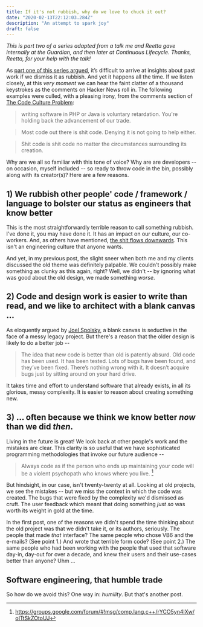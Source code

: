 ```yaml
---
title: If it's not rubbish, why do we love to chuck it out?
date: "2020-02-13T22:12:03.284Z"
description: "An attempt to spark joy"
draft: false
---
```


_This is part two of a series adapted from a talk me and Reetta gave internally at the Guardian, and then later at Continuous Lifecycle. Thanks, Reetta, for your help with the talk!_

As [part one of this series argued](/its-not-rubbish/), it’s difficult to arrive at  insights about past work if we dismiss it as rubbish. And yet it happens all the time. If we listen closely, at this _very moment_ we can hear the faint clatter of a thousand keystrokes as the comments on Hacker News roll in. The following examples were culled, with a pleasing irony, from the comments section of [The Code Culture Problem](https://news.ycombinator.com/item?id=6333424):

> writing software in PHP or Java is voluntary retardation. You're holding back the advancement of our trade.

> Most code out there is shit code. Denying it is not going to help either.

> Shit code is shit code no matter the circumstances surrounding its creation.

Why are we all so familiar with this tone of voice? Why are are developers -- on occasion, myself included -- so ready to throw code in the bin, possibly along with its creator(s)? Here are a few reasons.

## 1) We rubbish other people' code / framework / language to bolster our status as engineers that know better

This is the most straightforwardly terrible reason to call something rubbish. I've done it, you may have done it. It has an impact on our culture, our co-workers. And, as others have mentioned, [the shit flows downwards](http://fraustollc.com/blog/shit_code/). This isn't an engineering culture that anyone wants.

And yet, in my previous post, the slight sneer when both me and my clients discussed the old theme was definitely palpable. We couldn't possibly make something as clunky as this again, right? Well, we didn't -- by ignoring what was good about the old design, we made something _worse_.

## 2) Code and design work is easier to write than read, and we like to architect with a blank canvas …

As eloquently argued by [Joel Spolsky](https://www.joelonsoftware.com/2000/04/06/things-you-should-never-do-part-i/), a blank canvas is seductive in the face of a messy legacy project. But there's a reason that the older design is likely to do a better job --

> The idea that new code is better than old is patently absurd. Old code has been used. It has been tested. Lots of bugs have been found, and they’ve been fixed. There’s nothing wrong with it. It doesn’t acquire bugs just by sitting around on your hard drive.

It takes time and effort to understand software that already exists, in all its glorious, messy complexity. It is easier to reason about creating something new.

## 3) … often because we think we know better _now_ than we did _then_.

Living in the future is great! We look back at other people's work and the mistakes are clear. This clarity is so useful that we have sophisticated programming methodologies that invoke our future audience --

> Always code as if the person who ends up maintaining your code will be a violent psychopath who knows where you live. [^1]

But hindsight, in our case, isn't twenty-twenty at all. Looking at old projects, we see the mistakes -- but we miss the context in which the code was created. The bugs that were fixed by the complexity we'd dismissed as cruft. The user feedback which meant that doing something _just so_ was worth its weight in gold at the time.

In the first post, one of the reasons we didn't spend the time thinking about the old project was that we didn't take it, or its authors, seriously. The people that made _that_ interface? The same people who chose VB6 and the e-mails? (See point 1.) And wrote that terrible form code? (See point 2.) The same people who had been working with the people that used that software day-in, day-out for over a decade, and knew their users and their use-cases better than anyone? Uhm …

## Software engineering, that humble trade

So how do we avoid this? One way in: _humility_. But that's another post.

[^1]: https://groups.google.com/forum/#!msg/comp.lang.c++/rYCO5yn4lXw/oITtSkZOtoUJ
